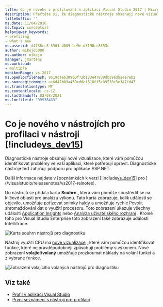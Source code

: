 ```yaml
---
title: Co je nového v profilování v aplikaci Visual Studio 2017 | Microsoft Docs
description: Přečtěte si, že diagnostické nástroje obsahují nové vizualizace, které vám pomůžou identifikovat problémy v aplikaci, které potřebují opravit.
titleSuffix: ''
ms.date: 11/04/2016
ms.topic: conceptual
helpviewer_keywords:
- profiling
- what's new
ms.assetid: d4736cc8-8961-4089-be9e-d5190ce8353c
author: mikejo5000
ms.author: mikejo
manager: jmartens
ms.workload:
- multiple
monikerRange: vs-2017
ms.openlocfilehash: 9619daea30960f72b183447839db89adbaee7eb2
ms.sourcegitcommit: ae6d47b09a439cd0e13180f5e89510e3e347fd47
ms.translationtype: MT
ms.contentlocale: cs-CZ
ms.lasthandoff: 02/08/2021
ms.locfileid: "99938483"
---
```

# <a name="whats-new-in-profiling-tools-in-includevs_dev15"></a>Co je nového v nástrojích pro profilaci v nástroji [!include[vs_dev15](../misc/includes/vs_dev15_md.md)]

Diagnostické nástroje obsahují nové vizualizace, které vám pomůžou identifikovat problémy ve vaší aplikaci, které potřebují opravit. Diagnostické nástroje teď zahrnují podporu pro aplikace ASP.NET.

Další informace najdete v [poznámkách k verzi [!include[vs_dev15](../misc/includes/vs_dev15_md.md)] pro ](/visualstudio/releasenotes/vs2017-relnotes).

Do nástrojů se přidala karta **Souhrn** , která vám pomůže soustředit se na klíčové oblasti pro analýzu výkonu. Tato karta zobrazuje, kolik událostí se objevilo, umožňuje pořizovat snímky haldy a umožňuje rychle Povolit shromažďování dat o využití procesoru. Toto zobrazení ukazuje všechny události [Application Insights](/azure/azure-monitor/app/visual-studio) nebo [Analýza uživatelského rozhraní](/visualstudio/releasenotes/vs2017-relnotes) . Kromě toho pro Visual Studio Enterprise toto zobrazení také zobrazuje události IntelliTrace.

![Karta souhrn nástrojů pro diagnostiku](../profiling/media/diag-tools-summary-tab-2.png "DiagToolsSummaryTab")

Nástroj využití CPU má [nové vizualizace](../profiling/Beginners-Guide-to-Performance-Profiling.md) , které vám pomůžou identifikovat funkce, které nejpravděpodobněji způsobují problémy s výkonem. Nové zobrazení **volající/volaný** umožňuje prozkoumat náklady na volání funkcí a z vybrané funkce.

![Zobrazení volajícího volaných nástrojů pro diagnostiku](../profiling/media/diag-tools-caller-callee-2.png "DiagToolsCallerCallee")

## <a name="see-also"></a>Viz také

- [Profil v aplikaci Visual Studio](../profiling/index.yml)
- [První seznámení s nástroji pro profilaci](../profiling/profiling-feature-tour.md)